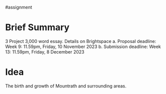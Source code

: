 #assignment 

# Brief Summary

3 Project 3,000 word essay. Details on Brightspace a. Proposal deadline: Week 9: 11.59pm, Friday, 10 November 2023 b. Submission deadline: Week 13: 11.59pm, Friday, 8 December 2023

# Idea

The birth and growth of Mountrath and surrounding areas.